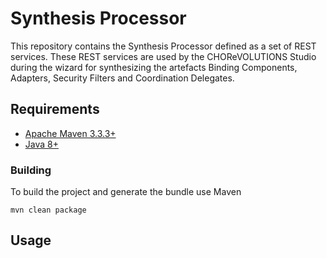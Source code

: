 # Synthesis Processor
This repository contains the Synthesis Processor defined as a set of REST services. 
These REST services are used by the CHOReVOLUTIONS Studio during the wizard for synthesizing the artefacts Binding Components, Adapters, Security Filters and Coordination Delegates.

## Requirements

* [Apache Maven 3.3.3+](https://maven.apache.org/install.html)
* [Java 8+](http://www.oracle.com/technetwork/java/javase/downloads/jdk8-downloads-2133151.html)

### Building

To build the project and generate the bundle use Maven

    mvn clean package

## Usage

